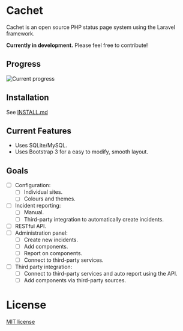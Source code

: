 # Cachet

Cachet is an open source PHP status page system using the Laravel framework.

**Currently in development.** Please feel free to contribute!

## Progress

![Current progress](https://dl.dropboxusercontent.com/u/7323096/Cachet.png)

## Installation

See [INSTALL.md](/INSTALL.md)
## Current Features

- Uses SQLite/MySQL.
- Uses Bootstrap 3 for a easy to modify, smooth layout.

## Goals

- [ ] Configuration:
    - [ ] Individual sites.
    - [ ] Colours and themes.
- [ ] Incident reporting:
    - [ ] Manual.
    - [ ] Third-party integration to automatically create incidents.
- [ ] RESTful API.
- [ ] Administration panel:
    - [ ] Create new incidents.
    - [ ] Add components.
    - [ ] Report on components.
    - [ ] Connect to third-party services.
- [ ] Third party integration:
    - [ ] Connect to third-party services and auto report using the API.
    - [ ] Add components via third-party sources.
    
# License

[MIT license](http://jbrooksuk.mit-license.org)
